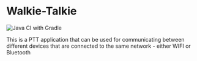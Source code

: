 # Walkie-Talkie
![Java CI with Gradle](https://github.com/mvhk/Walkie-Talkie/workflows/Java%20CI%20with%20Gradle/badge.svg)

This is a PTT application that can be used for communicating between different devices that are connected to the same network - either WIFI or Bluetooth
